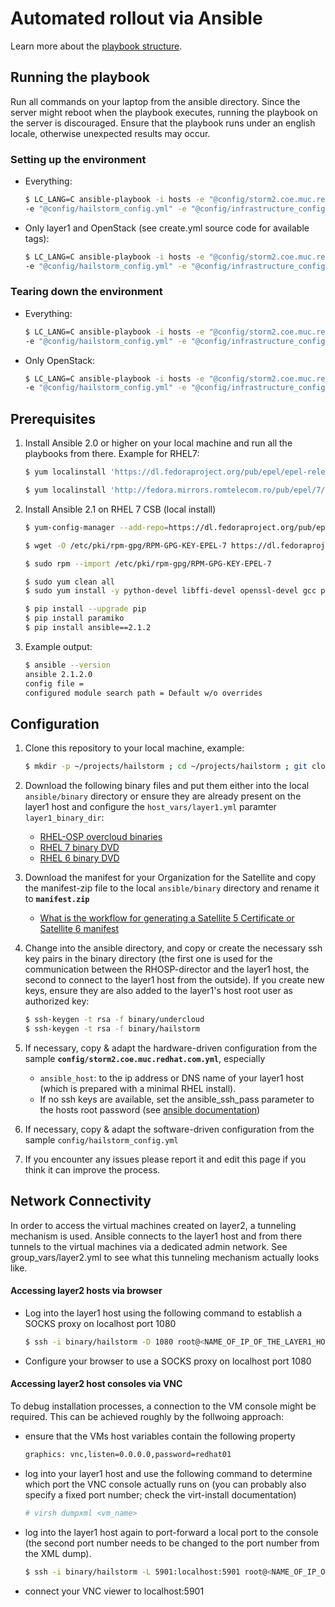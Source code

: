# Automated rollout via Ansible

Learn more about the [playbook structure](Playbook.md).

## Running the playbook
Run all commands on your laptop from the ansible directory. Since the server might reboot when the playbook executes, running the playbook on the server is discouraged. Ensure that the playbook runs under an english locale, otherwise unexpected results may occur.

### Setting up the environment
- Everything:
   ```bash
   $ LC_LANG=C ansible-playbook -i hosts -e "@config/storm2.coe.muc.redhat.com.yml" \
   -e "@config/hailstorm_config.yml" -e "@config/infrastructure_config.yml" create.yml
   ```
- Only layer1 and OpenStack (see create.yml source code for available tags):
   ```bash
   $ LC_LANG=C ansible-playbook -i hosts -e "@config/storm2.coe.muc.redhat.com.yml" \
   -e "@config/hailstorm_config.yml" -e "@config/infrastructure_config.yml" create.yml --tags layer1,rhosp
   ```

### Tearing down the environment
- Everything:
   ```bash
   $ LC_LANG=C ansible-playbook -i hosts -e "@config/storm2.coe.muc.redhat.com.yml" \
   -e "@config/hailstorm_config.yml" -e "@config/infrastructure_config.yml" destroy.yml
   ```
- Only OpenStack:
   ```bash
   $ LC_LANG=C ansible-playbook -i hosts -e "@config/storm2.coe.muc.redhat.com.yml" \
   -e "@config/hailstorm_config.yml" -e "@config/infrastructure_config.yml" destroy.yml --tags rhosp
   ```

## Prerequisites
1. Install Ansible 2.0 or higher on your local machine and run all the playbooks from there. Example for RHEL7:
   ```bash
   $ yum localinstall 'https://dl.fedoraproject.org/pub/epel/epel-release-latest-7.noarch.rpm'

   $ yum localinstall 'http://fedora.mirrors.romtelecom.ro/pub/epel/7/x86_64/a/ansible-2.1.0.0-1.el7.noarch.rpm'
   ```
1. Install Ansible 2.1 on RHEL 7 CSB (local install)
   ```bash
   $ yum-config-manager --add-repo=https://dl.fedoraproject.org/pub/epel/7/x86_64/

   $ wget -O /etc/pki/rpm-gpg/RPM-GPG-KEY-EPEL-7 https://dl.fedoraproject.org/pub/epel/RPM-GPG-KEY-EPEL-7

   $ sudo rpm --import /etc/pki/rpm-gpg/RPM-GPG-KEY-EPEL-7

   $ sudo yum clean all
   $ sudo yum install -y python-devel libffi-devel openssl-devel gcc python-pip

   $ pip install --upgrade pip
   $ pip install paramiko
   $ pip install ansible==2.1.2
   ```
1. Example output:
   ```bash
   $ ansible --version
   ansible 2.1.2.0
   config file =
   configured module search path = Default w/o overrides
   ```

## Configuration
1. Clone this repository to your local machine, example:
   ```bash
   $ mkdir -p ~/projects/hailstorm ; cd ~/projects/hailstorm ; git clone       'https://github.com/wrichter/hailstorm' git
   ```

1. Download the following binary files and put them either into the local `ansible/binary` directory or ensure they are already present on the layer1 host and configure the `host_vars/layer1.yml` paramter `layer1_binary_dir`:
   - [RHEL-OSP overcloud binaries](https://access.redhat.com/downloads/content/191/ver=7/rhel---7/7/x86_64/product-software)
   - [RHEL 7 binary DVD](https://access.redhat.com/downloads/content/69/ver=/rhel---7/7.2/x86_64/product-software)
   - [RHEL 6 binary DVD](https://access.redhat.com/downloads/content/69/ver=/rhel---6/6.7/x86_64/product-software)

1. Download the manifest for your Organization for the Satellite and copy the manifest-zip file to the local `ansible/binary` directory and rename it to **`manifest.zip`**
   - [ What is the workflow for generating a Satellite 5 Certificate or Satellite 6 manifest](https://access.redhat.com/articles/477863)

1. Change into the ansible directory, and copy or create the necessary ssh key pairs in the binary directory (the first one is used for the communication between the RHOSP-director and the layer1 host, the second to connect to the layer1 host from the outside). If you create new keys, ensure they are also added to the layer1's host root user as authorized key:
   ```bash
   $ ssh-keygen -t rsa -f binary/undercloud
   $ ssh-keygen -t rsa -f binary/hailstorm
   ```
1. If necessary, copy & adapt the hardware-driven configuration from the sample **`config/storm2.coe.muc.redhat.com.yml`**, especially
   - `ansible_host`: to the ip address or DNS name of your layer1 host (which is prepared with a minimal RHEL install).  
   - If no ssh keys are available, set the ansible_ssh_pass parameter to the hosts root password (see [ansible documentation](http://docs.ansible.com/ansible/intro_inventory.html))

1. If necessary, copy & adapt the software-driven configuration from the sample `config/hailstorm_config.yml`

1. If you encounter any issues please report it and edit this page if you think it can improve the process.

## Network Connectivity

In order to access the virtual machines created on layer2, a tunneling mechanism is used. Ansible connects to the layer1 host and from there tunnels to the virtual machines via a dedicated admin network. See group_vars/layer2.yml to see what this tunneling mechanism actually looks like.

#### Accessing layer2 hosts via browser

- Log into the layer1 host using the following command to establish a SOCKS proxy on localhost port 1080
  ```bash
  $ ssh -i binary/hailstorm -D 1080 root@<NAME_OF_IP_OF_THE_LAYER1_HOST>
  ```
- Configure your browser to use a SOCKS proxy on localhost port 1080

#### Accessing layer2 host consoles via VNC
To debug installation processes, a connection to the VM console might be required. This can be achieved roughly by the follwoing approach:
- ensure that the VMs host variables contain the following property
  ```bash
  graphics: vnc,listen=0.0.0.0,password=redhat01
  ```
- log into your layer1 host and use the following command to determine which port the VNC console actually runs on (you can probably also specify a fixed port number; check the virt-install documentation)
  ```bash
  # virsh dumpxml <vm_name>
  ```
- log into the layer1 host again to port-forward a local port to the console (the second port number needs to be changed to the port number from the XML dump).
  ```bash
  $ ssh -i binary/hailstorm -L 5901:localhost:5901 root@<NAME_OF_IP_OF_THE_LAYER1_HOST>
  ```
- connect your VNC viewer to localhost:5901
